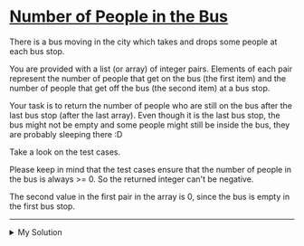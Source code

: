# [Number of People in the Bus](https://www.codewars.com/kata/5648b12ce68d9daa6b000099)

There is a bus moving in the city which takes and drops some people at each bus stop.

You are provided with a list (or array) of integer pairs. Elements of each pair represent the number of people that get
on the bus (the first item) and the number of people that get off the bus (the second item) at a bus stop.

Your task is to return the number of people who are still on the bus after the last bus stop (after the last array).
Even though it is the last bus stop, the bus might not be empty and some people might still be inside the bus, they are
probably sleeping there :D

Take a look on the test cases.

Please keep in mind that the test cases ensure that the number of people in the bus is always >= 0. So the returned
integer can't be negative.

The second value in the first pair in the array is 0, since the bus is empty in the first bus stop.

---

<details><summary>My Solution</summary>

```js
var number = function (busStops) {
  return busStops
    .map((stop) => stop[0] - stop[1])
    .reduce((remain, diff) => {
      return (remain += diff);
    }, 0);
};
```

</details>
